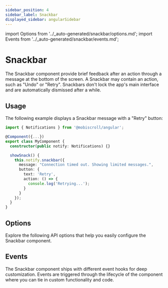 ```yaml
---
sidebar_position: 4
sidebar_label: Snackbar
displayed_sidebar: angularSidebar
---
```


import Options from '../\_auto-generated/snackbar/options.md';
import Events from '../\_auto-generated/snackbar/events.md';

# Snackbar

The Snackbar component provide brief feedback after an action through a message at the bottom of the screen.
A Snackbar may contain an action, such as "Undo" or "Retry".
Snackbars don't lock the app's main interface and are automatically dismissed after a while.

## Usage

The following example displays a Snackbar message with a "Retry" button:

```ts
import { Notifications } from '@mobiscroll/angular';

@Component({...})
export class MyComponent {
  constructor(public notify: Notifications) {}

  showSnack() {
    this.notify.snackbar({
      message: "Connection timed out. Showing limited messages.",
      button: {
        text: 'Retry',
        action: () => {
          console.log('Retrying...');
        }
      }
    });
  }
}
```

<div className="option-list">

## Options
Explore the following API options that help you easily configure the Snackbar component.

<Options />

## Events
The Snackbar component ships with different event hooks for deep customization. Events are triggered through the lifecycle of the component where you can tie in custom functionality and code.

<Events />

</div>
